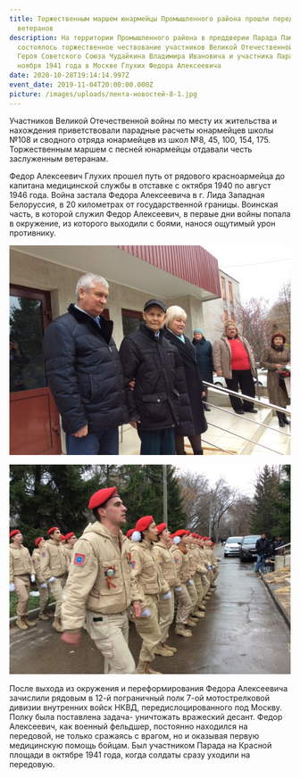 ```yaml
---
title: Торжественным маршем юнармейцы Промышленного района прошли перед окнами
  ветеранов
description: На территории Промышленного района в преддверии Парада Памяти
  состоялось торжественное чествование участников Великой Отечественной войны
  Героя Советского Союза Чудайкина Владимира Ивановича и участника Парада 7
  ноября 1941 года в Москве Глухих Федора Алексеевича
date: 2020-10-28T19:14:14.997Z
event_date: 2019-11-04T20:00:00.000Z
picture: /images/uploads/лента-новостей-8-1.jpg
---
```

Участников Великой Отечественной войны по месту их жительства и нахождения приветствовали парадные расчеты юнармейцев школы №108 и сводного отряда юнармейцев из школ №8, 45, 100, 154, 175. Торжественным маршем с песней юнармейцы отдавали честь заслуженным ветеранам.

Федор Алексеевич Глухих прошел путь от рядового красноармейца до капитана медицинской службы в отставке с октября 1940 по август 1946 года. Война застала Федора Алексеевича в г. Лида Западная Белоруссия, в 20 километрах от государственной границы. Воинская часть, в которой служил Федор Алексеевич, в первые дни войны попала в окружение, из которого выходили с боями, нанося ощутимый урон противнику.

![](/images/uploads/лента-новостей-8-3.jpg)

![](/images/uploads/лента-новостей-8-2.jpg)

После выхода из окружения и переформирования Федора Алексеевича зачислили рядовым в 12-й пограничный полк 7-ой мотострелковой дивизии внутренних войск НКВД, передислоцированного под Москву. Полку была поставлена задача- уничтожать вражеский десант. Федор Алексеевич, как военный фельдшер, постоянно находился на передовой, не только сражаясь с врагом, но и оказывая первую медицинскую помощь бойцам. Был участником Парада на Красной площади в октябре 1941 года, когда солдаты сразу уходили на передовую.